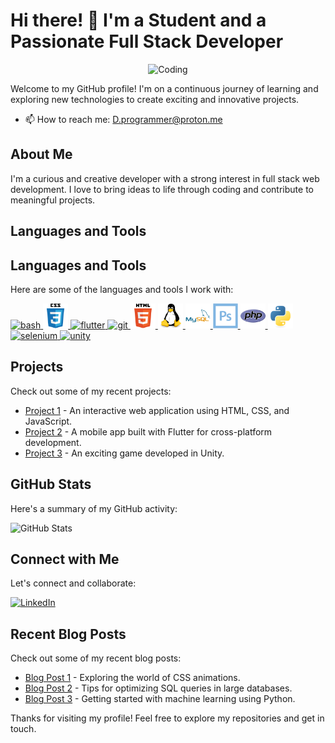 # Hi there! 👋 I'm a Student and a Passionate Full Stack Developer

<div align="center">
    <img src="https://media.tenor.com/x7FrMk4q10IAAAAM/hacker-reality-colored-keyboard.gif" width="300" alt="Coding">
</div>

Welcome to my GitHub profile! I'm on a continuous journey of learning and exploring new technologies to create exciting and innovative projects.

- 📫 How to reach me: [D.programmer@proton.me](mailto:D.programmer@proton.me)

## About Me

I'm a curious and creative developer with a strong interest in full stack web development. I love to bring ideas to life through coding and contribute to meaningful projects.

## Languages and Tools

## Languages and Tools
Here are some of the languages and tools I work with:
<p align="left"> <a href="https://www.gnu.org/software/bash/" target="_blank" rel="noreferrer"> <img src="https://www.vectorlogo.zone/logos/gnu_bash/gnu_bash-icon.svg" alt="bash" width="40" height="40"/> </a> <a href="https://www.w3schools.com/css/" target="_blank" rel="noreferrer"> <img src="https://raw.githubusercontent.com/devicons/devicon/master/icons/css3/css3-original-wordmark.svg" alt="css3" width="40" height="40"/> </a> <a href="https://flutter.dev" target="_blank" rel="noreferrer"> <img src="https://www.vectorlogo.zone/logos/flutterio/flutterio-icon.svg" alt="flutter" width="40" height="40"/> </a> <a href="https://git-scm.com/" target="_blank" rel="noreferrer"> <img src="https://www.vectorlogo.zone/logos/git-scm/git-scm-icon.svg" alt="git" width="40" height="40"/> </a> <a href="https://www.w3.org/html/" target="_blank" rel="noreferrer"> <img src="https://raw.githubusercontent.com/devicons/devicon/master/icons/html5/html5-original-wordmark.svg" alt="html5" width="40" height="40"/> </a> <a href="https://www.linux.org/" target="_blank" rel="noreferrer"> <img src="https://raw.githubusercontent.com/devicons/devicon/master/icons/linux/linux-original.svg" alt="linux" width="40" height="40"/> </a> <a href="https://www.mysql.com/" target="_blank" rel="noreferrer"> <img src="https://raw.githubusercontent.com/devicons/devicon/master/icons/mysql/mysql-original-wordmark.svg" alt="mysql" width="40" height="40"/> </a> <a href="https://www.photoshop.com/en" target="_blank" rel="noreferrer"> <img src="https://raw.githubusercontent.com/devicons/devicon/master/icons/photoshop/photoshop-line.svg" alt="photoshop" width="40" height="40"/> </a> <a href="https://www.php.net" target="_blank" rel="noreferrer"> <img src="https://raw.githubusercontent.com/devicons/devicon/master/icons/php/php-original.svg" alt="php" width="40" height="40"/> </a> <a href="https://www.python.org" target="_blank" rel="noreferrer"> <img src="https://raw.githubusercontent.com/devicons/devicon/master/icons/python/python-original.svg" alt="python" width="40" height="40"/> </a> <a href="https://www.selenium.dev" target="_blank" rel="noreferrer"> <img src="https://raw.githubusercontent.com/detain/svg-logos/780f25886640cef088af994181646db2f6b1a3f8/svg/selenium-logo.svg" alt="selenium" width="40" height="40"/> </a> <a href="https://unity.com/" target="_blank" rel="noreferrer"> <img src="https://www.vectorlogo.zone/logos/unity3d/unity3d-icon.svg" alt="unity" width="40" height="40"/> </a> </p>

## Projects

Check out some of my recent projects:

- [Project 1](#) - An interactive web application using HTML, CSS, and JavaScript.
- [Project 2](#) - A mobile app built with Flutter for cross-platform development.
- [Project 3](#) - An exciting game developed in Unity.

## GitHub Stats

Here's a summary of my GitHub activity:

![GitHub Stats](https://github-readme-stats.vercel.app/api?username=yourusername&show_icons=true&theme=radical)

## Connect with Me

Let's connect and collaborate:

<p align="left">
    <a href="https://linkedin.com/in/yourusername" target="_blank" rel="noreferrer">
        <img src="https://www.vectorlogo.zone/logos/linkedin/linkedin-icon.svg" alt="LinkedIn" width="40" height="40"/>
    </a>
    <!-- Add more social media icons and links here -->
</p>

## Recent Blog Posts

Check out some of my recent blog posts:

- [Blog Post 1](#) - Exploring the world of CSS animations.
- [Blog Post 2](#) - Tips for optimizing SQL queries in large databases.
- [Blog Post 3](#) - Getting started with machine learning using Python.

Thanks for visiting my profile! Feel free to explore my repositories and get in touch.

